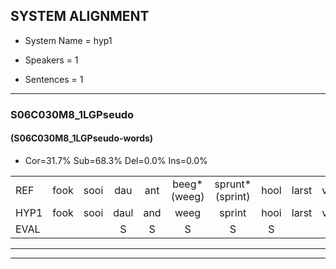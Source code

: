 
## SYSTEM ALIGNMENT

- System Name = hyp1

- Speakers = 1

- Sentences = 1

---

### S06C030M8_1LGPseudo

#### (S06C030M8_1LGPseudo-words)

- Cor=31.7%	Sub=68.3%	Del=0.0%	Ins=0.0%

|  |  |  |  |  |  |  |  |  |  |  |  |  |  |  |  |  |  |  |  |  |  |  |  |  |  |  |  |  |  |  |  |  |  |  |  |  |  |  |  |  |  |
|:--- |:---:|:---:|:---:|:---:|:---:|:---:|:---:|:---:|:---:|:---:|:---:|:---:|:---:|:---:|:---:|:---:|:---:|:---:|:---:|:---:|:---:|:---:|:---:|:---:|:---:|:---:|:---:|:---:|:---:|:---:|:---:|:---:|:---:|:---:|:---:|:---:|:---:|:---:|:---:|:---:|:---:|
| REF | fook | sooi | dau | ant | beeg*(weeg) | sprunt*(sprint) | hool | larst | vout | * | zwoei | fam | rachts | vaap | sprieuw*(spreeuw) | keng | swoers | doer | plirt | jien | blard | guul | hoekt | neeuw | noork | vid | zans | leum | haans | spaai | sjalt | heik | sank | roen | frijk | eem | schard | grek | dron | snaaf | stuid |
| HYP1 | fook | sooi | daul | and | weeg | sprint | hooi | larst | vout | zwoog | zoi | fam | rechts | faap | sprijl | keng | swoers | doer | spliert | geen | lart | guin | hoekt | neel | noork | vit | sons | lum | hans | spy | sholt | hek | sank | roon | frik | éém | schurt | grik | dron | snaaf | stuit |
| EVAL |  |  | S | S | S | S | S |  |  | S | S |  | S | S | S |  |  |  | S | S | S | S |  | S |  | S | S | S | S | S | S | S |  | S | S | S | S | S |  |  | S |
---

---
